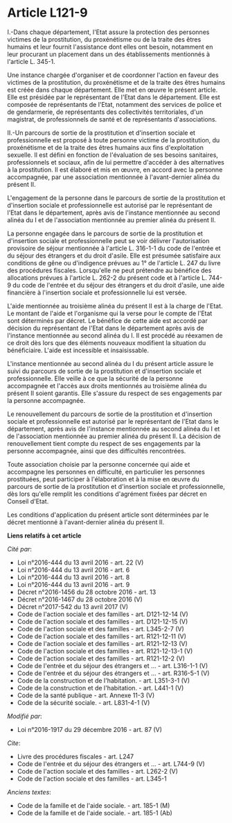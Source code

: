 # Article L121-9

I.-Dans chaque département, l'Etat assure la protection des personnes victimes de la prostitution, du proxénétisme ou de la
traite des êtres humains et leur fournit l'assistance dont elles ont besoin, notamment en leur procurant un placement dans un
des établissements mentionnés à l'article L. 345-1. 

Une instance chargée d'organiser et de coordonner l'action en faveur des victimes de la prostitution, du proxénétisme et de
la traite des êtres humains est créée dans chaque département. Elle met en œuvre le présent article. Elle est présidée par le
représentant de l'Etat dans le département. Elle est composée de représentants de l'Etat, notamment des services de police et
de gendarmerie, de représentants des collectivités territoriales, d'un magistrat, de professionnels de santé et de
représentants d'associations. 

II.-Un parcours de sortie de la prostitution et d'insertion sociale et professionnelle est proposé à toute personne victime
de la prostitution, du proxénétisme et de la traite des êtres humains aux fins d'exploitation sexuelle. Il est défini en
fonction de l'évaluation de ses besoins sanitaires, professionnels et sociaux, afin de lui permettre d'accéder à des
alternatives à la prostitution. Il est élaboré et mis en œuvre, en accord avec la personne accompagnée, par une association
mentionnée à l'avant-dernier alinéa du présent II. 

L'engagement de la personne dans le parcours de sortie de la prostitution et d'insertion sociale et professionnelle est
autorisé par le représentant de l'Etat dans le département, après avis de l'instance mentionnée au second alinéa du I et de
l'association mentionnée au premier alinéa du présent II. 

La personne engagée dans le parcours de sortie de la prostitution et d'insertion sociale et professionnelle peut se voir
délivrer l'autorisation provisoire de séjour mentionnée à l'article L. 316-1-1 du code de l'entrée et du séjour des étrangers
et du droit d'asile. Elle est présumée satisfaire aux conditions de gêne ou d'indigence prévues au 1° de l'article L. 247 du
livre des procédures fiscales. Lorsqu'elle ne peut prétendre au bénéfice des allocations prévues à l'article L. 262-2 du
présent code et à l'article L. 744-9 du code de l'entrée et du séjour des étrangers et du droit d'asile, une aide financière
à l'insertion sociale et professionnelle lui est versée. 

L'aide mentionnée au troisième alinéa du présent II est à la charge de l'Etat. Le montant de l'aide et l'organisme qui la
verse pour le compte de l'Etat sont déterminés par décret. Le bénéfice de cette aide est accordé par décision du représentant
de l'Etat dans le département après avis de l'instance mentionnée au second alinéa du I. Il est procédé au réexamen de ce
droit dès lors que des éléments nouveaux modifient la situation du bénéficiaire. L'aide est incessible et insaisissable. 

L'instance mentionnée au second alinéa du I du présent article assure le suivi du parcours de sortie de la prostitution et
d'insertion sociale et professionnelle. Elle veille à ce que la sécurité de la personne accompagnée et l'accès aux droits
mentionnés au troisième alinéa du présent II soient garantis. Elle s'assure du respect de ses engagements par la personne
accompagnée. 

Le renouvellement du parcours de sortie de la prostitution et d'insertion sociale et professionnelle est autorisé par le
représentant de l'Etat dans le département, après avis de l'instance mentionnée au second alinéa du I et de l'association
mentionnée au premier alinéa du présent II. La décision de renouvellement tient compte du respect de ses engagements par la
personne accompagnée, ainsi que des difficultés rencontrées. 

Toute association choisie par la personne concernée qui aide et accompagne les personnes en difficulté, en particulier les
personnes prostituées, peut participer à l'élaboration et à la mise en œuvre du parcours de sortie de la prostitution et
d'insertion sociale et professionnelle, dès lors qu'elle remplit les conditions d'agrément fixées par décret en Conseil
d'Etat. 

Les conditions d'application du présent article sont déterminées par le décret mentionné à l'avant-dernier alinéa du présent
II.

**Liens relatifs à cet article**

_Cité par_:

  - Loi n°2016-444 du 13 avril 2016 - art. 22 (V)
  - Loi n°2016-444 du 13 avril 2016 - art. 6
  - Loi n°2016-444 du 13 avril 2016 - art. 8
  - Loi n°2016-444 du 13 avril 2016 - art. 9
  - Décret n°2016-1456 du 28 octobre 2016 - art. 13
  - Décret n°2016-1467 du 28 octobre 2016 (V)
  - Décret n°2017-542 du 13 avril 2017 (V)
  - Code de l'action sociale et des familles - art. D121-12-14 (V)
  - Code de l'action sociale et des familles - art. D121-12-15 (V)
  - Code de l'action sociale et des familles - art. L345-2-7 (V)
  - Code de l'action sociale et des familles - art. R121-12-11 (V)
  - Code de l'action sociale et des familles - art. R121-12-13 (V)
  - Code de l'action sociale et des familles - art. R121-12-13-1 (V)
  - Code de l'action sociale et des familles - art. R121-12-2 (V)
  - Code de l'entrée et du séjour des étrangers et ... - art. L316-1-1 (V)
  - Code de l'entrée et du séjour des étrangers et ... - art. R316-5-1 (V)
  - Code de la construction et de l'habitation. - art. L351-3-1 (V)
  - Code de la construction et de l'habitation. - art. L441-1 (V)
  - Code de la santé publique - art. Annexe 11-3 (V)
  - Code de la sécurité sociale. - art. L831-4-1 (V)

_Modifié par_:

  - Loi n°2016-1917 du 29 décembre 2016 - art. 87 (V)

_Cite_:

  - Livre des procédures fiscales - art. L247
  - Code de l'entrée et du séjour des étrangers et ... - art. L744-9 (V)
  - Code de l'action sociale et des familles - art. L262-2 (V)
  - Code de l'action sociale et des familles - art. L345-1

_Anciens textes_:

  - Code de la famille et de l'aide sociale. - art. 185-1 (M)
  - Code de la famille et de l'aide sociale. - art. 185-1 (Ab)
